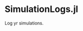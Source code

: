 # SimulationLogs.jl

Log yr simulations.

<!-- ```@contents
Pages = ["examples/cruise_control.md"]
Depth = 2
``` -->